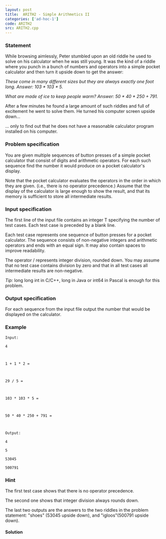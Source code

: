 ```yaml
---
layout: post
title:  ARITH2 - Simple Arithmetics II
categories: ['ad-hoc-1']
code: ARITH2
src: ARITH2.cpp
---
```


### **Statement**

While browsing aimlessly, Peter stumbled upon an old riddle he used to solve
on his calculator when he was still young. It was the kind of a riddle where
you punch in a bunch of numbers and operators into a simple pocket calculator
and then turn it upside down to get the answer:

_These come in many different sizes but they are always exactly one foot long.
Answer: 103 * 103 * 5._

_What are made of ice to keep people warm? Answer: 50 * 40 * 250 + 791._

After a few minutes he found a large amount of such riddles and full of
excitement he went to solve them. He turned his computer screen upside down...

... only to find out that he does not have a reasonable calculator program
installed on his computer.

### Problem specification

You are given multiple sequences of button presses of a simple pocket
calculator that consist of digits and arithmetic operators. For each such
sequence find the number it would produce on a pocket calculator's display.

Note that the pocket calculator evaluates the operators in the order in which
they are given. (i.e., there is no operator precedence.) Assume that the
display of the calculator is large enough to show the result, and that its
memory is sufficient to store all intermediate results.

### Input specification

The first line of the input file contains an integer T specifying the number
of test cases. Each test case is preceded by a blank line.

Each test case represents one sequence of button presses for a pocket
calculator. The sequence consists of non-negative integers and arithmetic
operators and ends with an equal sign. It may also contain spaces to improve
readability.

The operator / represents integer division, rounded down. You may assume that
no test case contains division by zero and that in all test cases all
intermediate results are non-negative.

_Tip:_ long long int in C/C++, long in Java or int64 in Pascal is
enough for this problem.

### Output specification

For each sequence from the input file output the number that would be
displayed on the calculator.

### Example

    
    
    Input:
    4
    
    1 + 1 * 2 =
    
    29 / 5 =
    
    103 * 103 * 5 =
    
    50 * 40 * 250 + 791 =
    
    Output:
    4
    5
    53045
    500791
    

### Hint

The first test case shows that there is no operator precedence.

The second one shows that integer division always rounds down.

The last two outputs are the answers to the two riddles in the problem
statement: "shoes" (53045 upside down), and "igloos"(500791 upside down).



#### **Solution**



